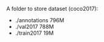 A folder to store dataset (coco2017):

- ./annotations      796M
- ./val2017          788M
- ./train2017         19M

